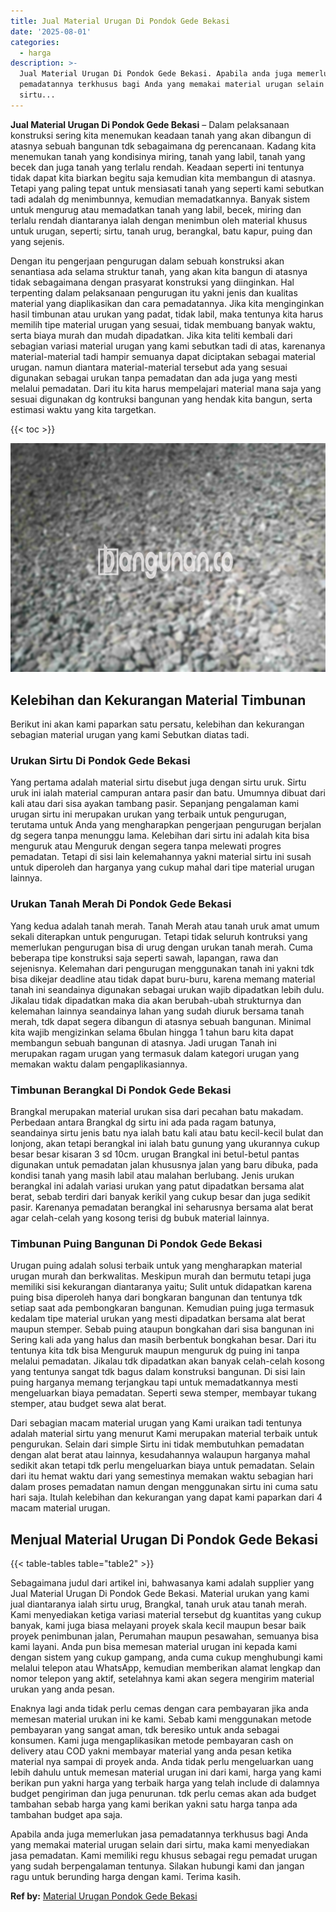 ```yaml
---
title: Jual Material Urugan Di Pondok Gede Bekasi
date: '2025-08-01'
categories:
  - harga
description: >-
  Jual Material Urugan Di Pondok Gede Bekasi. Apabila anda juga memerlukan jasa
  pemadatannya terkhusus bagi Anda yang memakai material urugan selain dari
  sirtu...
---
```


**Jual Material Urugan Di Pondok Gede Bekasi** – Dalam pelaksanaan konstruksi sering kita menemukan keadaan tanah yang akan dibangun di atasnya sebuah bangunan tdk sebagaimana dg perencanaan. Kadang kita menemukan tanah yang kondisinya miring, tanah yang labil, tanah yang becek dan juga tanah yang terlalu rendah. Keadaan seperti ini tentunya tidak dapat kita biarkan begitu saja kemudian kita membangun di atasnya. Tetapi yang paling tepat untuk mensiasati tanah yang seperti kami sebutkan tadi adalah dg menimbunnya, kemudian memadatkannya. Banyak sistem untuk mengurug atau memadatkan tanah yang labil, becek, miring dan terlalu rendah diantaranya ialah dengan menimbun oleh material khusus untuk urugan, seperti; sirtu, tanah urug, berangkal, batu kapur, puing dan yang sejenis.

Dengan itu pengerjaan pengurugan dalam sebuah konstruksi akan senantiasa ada selama struktur tanah, yang akan kita bangun di atasnya tidak sebagaimana dengan prasyarat konstruksi yang diinginkan. Hal terpenting dalam pelaksanaan pengurugan itu yakni jenis dan kualitas material yang diaplikasikan dan cara pemadatannya. Jika kita menginginkan hasil timbunan atau urukan yang padat, tidak labil, maka tentunya kita harus memilih tipe material urugan yang sesuai, tidak membuang banyak waktu, serta biaya murah dan mudah dipadatkan. Jika kita teliti kembali dari sebagian variasi material urugan yang kami sebutkan tadi di atas, karenanya material-material tadi hampir semuanya dapat diciptakan sebagai material urugan. namun diantara material-material tersebut ada yang sesuai digunakan sebagai urukan tanpa pemadatan dan ada juga yang mesti melalui pemadatan. Dari itu kita harus mempelajari material mana saja yang sesuai digunakan dg kontruksi bangunan yang hendak kita bangun, serta estimasi waktu yang kita targetkan.

{{< toc >}}

![Jual Material Urugan Di Pondok Gede Bekasi](/images/jual-urugan-10.png)

## Kelebihan dan Kekurangan Material Timbunan

Berikut ini akan kami paparkan satu persatu, kelebihan dan kekurangan sebagian material urugan yang kami Sebutkan diatas tadi.

### Urukan Sirtu Di Pondok Gede Bekasi

Yang pertama adalah material sirtu disebut juga dengan sirtu uruk. Sirtu uruk ini ialah material campuran antara pasir dan batu. Umumnya dibuat dari kali atau dari sisa ayakan tambang pasir. Sepanjang pengalaman kami urugan sirtu ini merupakan urukan yang terbaik untuk pengurugan, terutama untuk Anda yang mengharapkan pengerjaan pengurugan berjalan dg segera tanpa menunggu lama. Kelebihan dari sirtu ini adalah kita bisa menguruk atau Menguruk dengan segera tanpa melewati progres pemadatan. Tetapi di sisi lain kelemahannya yakni material sirtu ini susah untuk diperoleh dan harganya yang cukup mahal dari tipe material urugan lainnya.

### Urukan Tanah Merah Di Pondok Gede Bekasi

Yang kedua adalah tanah merah. Tanah Merah atau tanah uruk amat umum sekali diterapkan untuk pengurugan. Tetapi tidak seluruh kontruksi yang memerlukan pengurugan bisa di urug dengan urukan tanah merah. Cuma beberapa tipe konstruksi saja seperti sawah, lapangan, rawa dan sejenisnya. Kelemahan dari pengurugan menggunakan tanah ini yakni tdk bisa dikejar deadline atau tidak dapat buru-buru, karena memang material tanah ini seandainya digunakan sebagai urukan wajib dipadatkan lebih dulu. Jikalau tidak dipadatkan maka dia akan berubah-ubah strukturnya dan kelemahan lainnya seandainya lahan yang sudah diuruk bersama tanah merah, tdk dapat segera dibangun di atasnya sebuah bangunan. Minimal kita wajib mengizinkan selama 6bulan hingga 1 tahun baru kita dapat membangun sebuah bangunan di atasnya. Jadi urugan Tanah ini merupakan ragam urugan yang termasuk dalam kategori urugan yang memakan waktu dalam pengaplikasiannya.

### Timbunan Berangkal Di Pondok Gede Bekasi

Brangkal merupakan material urukan sisa dari pecahan batu makadam. Perbedaan antara Brangkal dg sirtu ini ada pada ragam batunya, seandainya sirtu jenis batu nya ialah batu kali atau batu kecil-kecil bulat dan lonjong, akan tetapi berangkal ini ialah batu gunung yang ukurannya cukup besar besar kisaran 3 sd 10cm. urugan Brangkal ini betul-betul pantas digunakan untuk pemadatan jalan khususnya jalan yang baru dibuka, pada kondisi tanah yang masih labil atau malahan berlubang. Jenis urukan berangkal ini adalah variasi urukan yang patut dipadatkan bersama alat berat, sebab terdiri dari banyak kerikil yang cukup besar dan juga sedikit pasir. Karenanya pemadatan berangkal ini seharusnya bersama alat berat agar celah-celah yang kosong terisi dg bubuk material lainnya.

### Timbunan Puing Bangunan Di Pondok Gede Bekasi

Urugan puing adalah solusi terbaik untuk yang mengharapkan material urugan murah dan berkwalitas. Meskipun murah dan bermutu tetapi juga memiliki sisi kekurangan diantaranya yaitu; Sulit untuk didapatkan karena puing bisa diperoleh hanya dari bongkaran bangunan dan tentunya tdk setiap saat ada pembongkaran bangunan. Kemudian puing juga termasuk kedalam tipe material urukan yang mesti dipadatkan bersama alat berat maupun stemper. Sebab puing ataupun bongkahan dari sisa bangunan ini Sering kali ada yang halus dan masih berbentuk bongkahan besar. Dari itu tentunya kita tdk bisa Menguruk maupun menguruk dg puing ini tanpa melalui pemadatan. Jikalau tdk dipadatkan akan banyak celah-celah kosong yang tentunya sangat tdk bagus dalam konstruksi bangunan. Di sisi lain puing harganya memang terjangkau tapi untuk memadatkannya mesti mengeluarkan biaya pemadatan. Seperti sewa stemper, membayar tukang stemper, atau budget sewa alat berat.

Dari sebagian macam material urugan yang Kami uraikan tadi tentunya adalah material sirtu yang menurut Kami merupakan material terbaik untuk pengurukan. Selain dari simple Sirtu ini tidak membutuhkan pemadatan dengan alat berat atau lainnya, kesudahannya walaupun harganya mahal sedikit akan tetapi tdk perlu mengeluarkan biaya untuk pemadatan. Selain dari itu hemat waktu dari yang semestinya memakan waktu sebagian hari dalam proses pemadatan namun dengan menggunakan sirtu ini cuma satu hari saja. Itulah kelebihan dan kekurangan yang dapat kami paparkan dari 4 macam material urugan.

## Menjual Material Urugan Di Pondok Gede Bekasi

{{< table-tables table="table2" >}}

Sebagaimana judul dari artikel ini, bahwasanya kami adalah supplier yang Jual Material Urugan Di Pondok Gede Bekasi. Material urukan yang kami jual diantaranya ialah sirtu urug, Brangkal, tanah uruk atau tanah merah. Kami menyediakan ketiga variasi material tersebut dg kuantitas yang cukup banyak, kami juga biasa melayani proyek skala kecil maupun besar baik proyek penimbunan jalan, Perumahan maupun pesawahan, semuanya bisa kami layani. Anda pun bisa memesan material urugan ini kepada kami dengan sistem yang cukup gampang, anda cuma cukup menghubungi kami melalui telepon atau WhatsApp, kemudian memberikan alamat lengkap dan nomor telepon yang aktif, setelahnya kami akan segera mengirim material urukan yang anda pesan.

Enaknya lagi anda tidak perlu cemas dengan cara pembayaran jika anda memesan material urukan ini ke kami. Sebab kami menggunakan metode pembayaran yang sangat aman, tdk beresiko untuk anda sebagai konsumen. Kami juga mengaplikasikan metode pembayaran cash on delivery atau COD yakni membayar material yang anda pesan ketika material nya sampai di proyek anda. Anda tidak perlu mengeluarkan uang lebih dahulu untuk memesan material urugan ini dari kami, harga yang kami berikan pun yakni harga yang terbaik harga yang telah include di dalamnya budget pengiriman dan juga penurunan. tdk perlu cemas akan ada budget tambahan sebab harga yang kami berikan yakni satu harga tanpa ada tambahan budget apa saja.

Apabila anda juga memerlukan jasa pemadatannya terkhusus bagi Anda yang memakai material urugan selain dari sirtu, maka kami menyediakan jasa pemadatan. Kami memiliki regu khusus sebagai regu pemadat urugan yang sudah berpengalaman tentunya. Silakan hubungi kami dan jangan ragu untuk berunding harga dengan kami. Terima kasih.

**Ref by:** [Material Urugan Pondok Gede Bekasi](https://id.wikipedia.org/wiki/Material)
